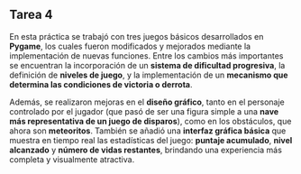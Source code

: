 <h2>Tarea 4</h2>

<p>
En esta práctica se trabajó con tres juegos básicos desarrollados en <b>Pygame</b>, los cuales fueron modificados y mejorados mediante la implementación de nuevas funciones. Entre los cambios más importantes se encuentran la incorporación de un <b>sistema de dificultad progresiva</b>, la definición de <b>niveles de juego</b>, y la implementación de un <b>mecanismo que determina las condiciones de victoria o derrota</b>.
</p>

<p>
Además, se realizaron mejoras en el <b>diseño gráfico</b>, tanto en el personaje controlado por el jugador (que pasó de ser una figura simple a una <b>nave más representativa de un juego de disparos</b>), como en los obstáculos, que ahora son <b>meteoritos</b>. También se añadió una <b>interfaz gráfica básica</b> que muestra en tiempo real las estadísticas del juego: <b>puntaje acumulado</b>, <b>nivel alcanzado</b> y <b>número de vidas restantes</b>, brindando una experiencia más completa y visualmente atractiva.
</p>
